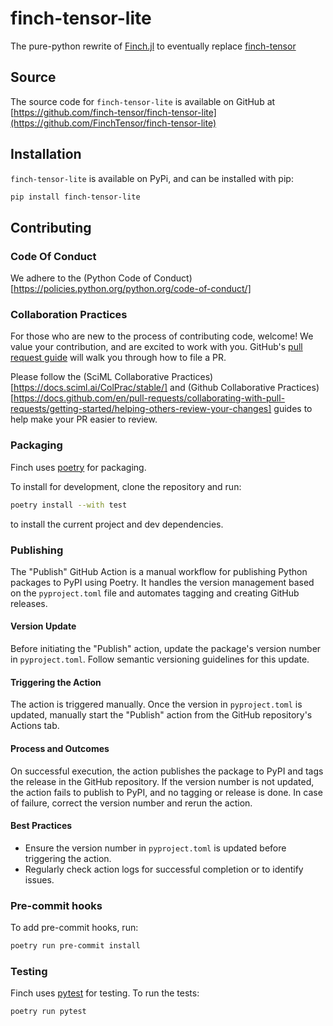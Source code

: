 # finch-tensor-lite

The pure-python rewrite of [Finch.jl](https://github.com/finch-tensor/Finch.jl) to eventually replace [finch-tensor](https://pypi.org/project/finch-tensor/)

## Source

The source code for `finch-tensor-lite` is available on GitHub at [https://github.com/finch-tensor/finch-tensor-lite](https://github.com/FinchTensor/finch-tensor-lite)

## Installation

`finch-tensor-lite` is available on PyPi, and can be installed with pip:
```bash
pip install finch-tensor-lite
```

## Contributing

### Code Of Conduct

We adhere to the (Python Code of Conduct)[https://policies.python.org/python.org/code-of-conduct/]

### Collaboration Practices

For those who are new to the process of contributing code, welcome! We value your contribution, and are excited to work with you. GitHub's [pull request guide](https://docs.github.com/en/pull-requests/collaborating-with-pull-requests/proposing-changes-to-your-work-with-pull-requests/creating-a-pull-request) will walk you through how to file a PR.

Please follow the (SciML Collaborative Practices)[https://docs.sciml.ai/ColPrac/stable/] and (Github Collaborative Practices)[https://docs.github.com/en/pull-requests/collaborating-with-pull-requests/getting-started/helping-others-review-your-changes] guides to help make your PR easier to review.

### Packaging

Finch uses [poetry](https://python-poetry.org/) for packaging.

To install for development, clone the repository and run:
```bash
poetry install --with test
```
to install the current project and dev dependencies.

### Publishing

The "Publish" GitHub Action is a manual workflow for publishing Python packages to PyPI using Poetry. It handles the version management based on the `pyproject.toml` file and automates tagging and creating GitHub releases.

#### Version Update

Before initiating the "Publish" action, update the package's version number in `pyproject.toml`. Follow semantic versioning guidelines for this update.

#### Triggering the Action

The action is triggered manually. Once the version in `pyproject.toml` is updated, manually start the "Publish" action from the GitHub repository's Actions tab.

#### Process and Outcomes

On successful execution, the action publishes the package to PyPI and tags the release in the GitHub repository. If the version number is not updated, the action fails to publish to PyPI, and no tagging or release is done. In case of failure, correct the version number and rerun the action.

#### Best Practices

- Ensure the version number in `pyproject.toml` is updated before triggering the action.
- Regularly check action logs for successful completion or to identify issues.

### Pre-commit hooks

To add pre-commit hooks, run:
```bash
poetry run pre-commit install
```

### Testing

Finch uses [pytest](https://docs.pytest.org/en/latest/) for testing. To run the
tests:

```bash
poetry run pytest
```
